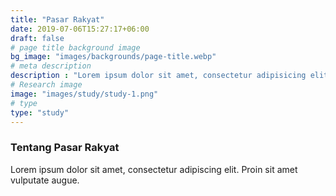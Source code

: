 ```yaml
---
title: "Pasar Rakyat"
date: 2019-07-06T15:27:17+06:00
draft: false
# page title background image
bg_image: "images/backgrounds/page-title.webp"
# meta description
description : "Lorem ipsum dolor sit amet, consectetur adipisicing elit, sed do eiusmod tempor incididunt ut labore. dolore magna aliqua. Ut enim ad minim veniam, quis nostrud."
# Research image
image: "images/study/study-1.png"
# type
type: "study"
---
```


### Tentang Pasar Rakyat

Lorem ipsum dolor sit amet, consectetur adipiscing elit. Proin sit amet vulputate augue.
